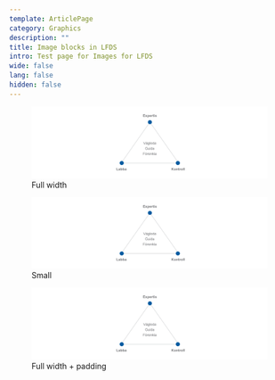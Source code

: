 ```yaml
---
template: ArticlePage
category: Graphics
description: ""
title: Image blocks in LFDS
intro: Test page for Images for LFDS
wide: false
lang: false
hidden: false
---
```

<figure class="Image Image__border"><img src="/img/cornerstones.png" srcset="/img/cornerstones.png 2x" alt="Full width"><figcaption><div class="Image__caption">Full width</div></figcaption></figure>

<figure class="Image Image__background"><img src="/img/cornerstones.png" srcset="/img/cornerstones.png 2x" alt="Small"><figcaption><div class="Image__caption">Small</div></figcaption></figure>

<figure class="Image Image__border Image__border--noPadding"><img src="/img/cornerstones.png" srcset="/img/cornerstones.png 2x" alt=""><figcaption><div class="Image__caption">Full width + padding</div></figcaption></figure>